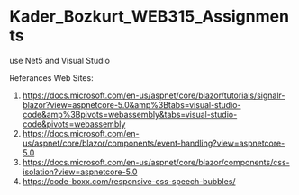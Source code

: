 # Kader_Bozkurt_WEB315_Assignments

use Net5 and Visual Studio

Referances Web Sites:
   1)   https://docs.microsoft.com/en-us/aspnet/core/blazor/tutorials/signalr-blazor?view=aspnetcore-5.0&amp%3Btabs=visual-studio-code&amp%3Bpivots=webassembly&tabs=visual-studio-code&pivots=webassembly
   2)   https://docs.microsoft.com/en-us/aspnet/core/blazor/components/event-handling?view=aspnetcore-5.0
   3)   https://docs.microsoft.com/en-us/aspnet/core/blazor/components/css-isolation?view=aspnetcore-5.0
   4)    https://code-boxx.com/responsive-css-speech-bubbles/ 
